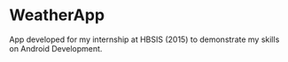 # WeatherApp
App developed for my internship at HBSIS (2015) to demonstrate my skills on Android Development.
